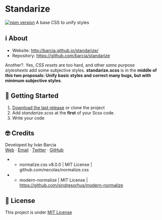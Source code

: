 # Standarize
[![npm version](https://badge.fury.io/js/standarize.svg)](https://badge.fury.io/js/standarize)
A base CSS to unify styles

## ℹ️ About
- Website: http://barcia.github.io/standarize/
- Repository: https://github.com/barcia/standarize

Another?. Yes, _CSS resets_ are too hard, and other _same purpose stylesheets_ add some subjective styles. **standarize.scss** is in the **middle of this two proposals: Unify basic styles and correct many bugs, but with minimum subjective styles**.


## 🛫 Getting Started

1. [Download the last release](https://github.com/barcia/standarize/archive/master.zip) or clone the project
2. Add *standarize.scss* at the **first** of your Scss code.
3. Write your code


## 🤓 Credits
Developed by Iván Barcia  
[Web](https://barcia.gal) · [Email](mailto:ivan@barcia.gal) · [Twitter](http://www.twitter.com/bartzia) · [GitHub](http://www.github.com/barcia)

 * - normalize.css v8.0.0 | MIT License | github.com/necolas/normalize.css
 * - modern-normalize | MIT License | https://github.com/sindresorhus/modern-normalize


## 📄 License
This project is under [MIT License](https://github.com/barcia/bramework/blob/master/LICENSE)
